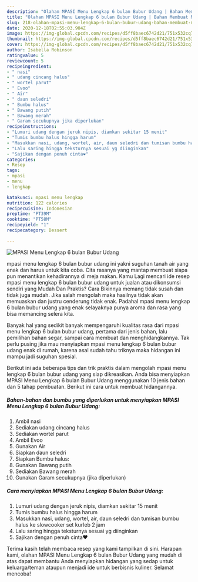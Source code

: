 ```yaml
---
description: "Olahan MPASI Menu Lengkap 6 bulan Bubur Udang | Bahan Membuat MPASI Menu Lengkap 6 bulan Bubur Udang Yang Enak Dan Mudah"
title: "Olahan MPASI Menu Lengkap 6 bulan Bubur Udang | Bahan Membuat MPASI Menu Lengkap 6 bulan Bubur Udang Yang Enak Dan Mudah"
slug: 218-olahan-mpasi-menu-lengkap-6-bulan-bubur-udang-bahan-membuat-mpasi-menu-lengkap-6-bulan-bubur-udang-yang-enak-dan-mudah
date: 2020-12-18T02:55:03.904Z
image: https://img-global.cpcdn.com/recipes/d5ff8baec6742d21/751x532cq70/mpasi-menu-lengkap-6-bulan-bubur-udang-foto-resep-utama.jpg
thumbnail: https://img-global.cpcdn.com/recipes/d5ff8baec6742d21/751x532cq70/mpasi-menu-lengkap-6-bulan-bubur-udang-foto-resep-utama.jpg
cover: https://img-global.cpcdn.com/recipes/d5ff8baec6742d21/751x532cq70/mpasi-menu-lengkap-6-bulan-bubur-udang-foto-resep-utama.jpg
author: Isabella Robinson
ratingvalue: 5
reviewcount: 5
recipeingredient:
- " nasi"
- " udang cincang halus"
- " wortel parut"
- " Evoo"
- " Air"
- " daun seledri"
- " Bumbu halus"
- " Bawang putih"
- " Bawang merah"
- " Garam secukupnya jika diperlukan"
recipeinstructions:
- "Lumuri udang dengan jeruk nipis, diamkan sekitar 15 menit"
- "Tumis bumbu halus hingga harum"
- "Masukkan nasi, udang, wortel, air, daun seledri dan tumisan bumbu halus ke slowcooker set kurleb 2 jam"
- "Lalu saring hingga teksturnya sesuai yg diinginkan"
- "Sajikan dengan penuh cinta❤️"
categories:
- Resep
tags:
- mpasi
- menu
- lengkap

katakunci: mpasi menu lengkap 
nutrition: 122 calories
recipecuisine: Indonesian
preptime: "PT39M"
cooktime: "PT58M"
recipeyield: "1"
recipecategory: Dessert

---
```



![MPASI Menu Lengkap 6 bulan Bubur Udang](https://img-global.cpcdn.com/recipes/d5ff8baec6742d21/751x532cq70/mpasi-menu-lengkap-6-bulan-bubur-udang-foto-resep-utama.jpg)


mpasi menu lengkap 6 bulan bubur udang ini yakni suguhan tanah air yang enak dan harus untuk kita coba. Cita rasanya yang mantap membuat siapa pun menantikan kehadirannya di meja makan.
Kamu Lagi mencari ide resep mpasi menu lengkap 6 bulan bubur udang untuk jualan atau dikonsumsi sendiri yang Mudah Dan Praktis? Cara Bikinnya memang tidak susah dan tidak juga mudah. Jika salah mengolah maka hasilnya tidak akan memuaskan dan justru cenderung tidak enak. Padahal mpasi menu lengkap 6 bulan bubur udang yang enak selayaknya punya aroma dan rasa yang bisa memancing selera kita.

Banyak hal yang sedikit banyak mempengaruhi kualitas rasa dari mpasi menu lengkap 6 bulan bubur udang, pertama dari jenis bahan, lalu pemilihan bahan segar, sampai cara membuat dan menghidangkannya. Tak perlu pusing jika mau menyiapkan mpasi menu lengkap 6 bulan bubur udang enak di rumah, karena asal sudah tahu triknya maka hidangan ini mampu jadi suguhan spesial.




Berikut ini ada beberapa tips dan trik praktis dalam mengolah mpasi menu lengkap 6 bulan bubur udang yang siap dikreasikan. Anda bisa menyiapkan MPASI Menu Lengkap 6 bulan Bubur Udang menggunakan 10 jenis bahan dan 5 tahap pembuatan. Berikut ini cara untuk membuat hidangannya.

<!--inarticleads1-->

##### Bahan-bahan dan bumbu yang diperlukan untuk menyiapkan MPASI Menu Lengkap 6 bulan Bubur Udang:

1. Ambil  nasi
1. Sediakan  udang cincang halus
1. Sediakan  wortel parut
1. Ambil  Evoo
1. Gunakan  Air
1. Siapkan  daun seledri
1. Siapkan  Bumbu halus:
1. Gunakan  Bawang putih
1. Sediakan  Bawang merah
1. Gunakan  Garam secukupnya (jika diperlukan)




<!--inarticleads2-->

##### Cara menyiapkan MPASI Menu Lengkap 6 bulan Bubur Udang:

1. Lumuri udang dengan jeruk nipis, diamkan sekitar 15 menit
1. Tumis bumbu halus hingga harum
1. Masukkan nasi, udang, wortel, air, daun seledri dan tumisan bumbu halus ke slowcooker set kurleb 2 jam
1. Lalu saring hingga teksturnya sesuai yg diinginkan
1. Sajikan dengan penuh cinta❤️




Terima kasih telah membaca resep yang kami tampilkan di sini. Harapan kami, olahan MPASI Menu Lengkap 6 bulan Bubur Udang yang mudah di atas dapat membantu Anda menyiapkan hidangan yang sedap untuk keluarga/teman ataupun menjadi ide untuk berbisnis kuliner. Selamat mencoba!
